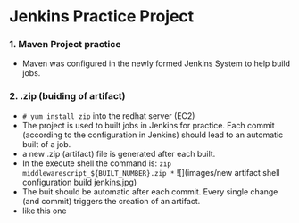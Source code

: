 # Jenkins Practice Project

### 1. Maven Project practice
* Maven was configured in the newly formed Jenkins System to help build jobs.

### 2. .zip (buiding of artifact)
* `# yum install zip` into the redhat server (EC2)
* The project is used to built jobs in Jenkins for practice. Each commit (according to the configuration in Jenkins) should lead to an automatic built of a job.
* a new .zip (artifact) file is generated after each built.
* In the execute shell the command is: `zip middlewarescript_${BUILT_NUMBER}.zip *`
![](images/new artifact shell configuration build jenkins.jpg)
* The buit should be automatic after each commit. Every single change (and commit) triggers the creation of an artifact.
* like this one
